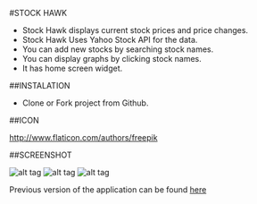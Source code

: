 
#STOCK HAWK

* Stock Hawk displays current stock prices and price changes.
* Stock Hawk Uses Yahoo Stock API for the data.
* You can add new stocks by searching stock names.
* You can display graphs by clicking stock names.
* It has home screen widget.

##INSTALATION

* Clone or Fork project from Github.

##ICON

http://www.flaticon.com/authors/freepik

##SCREENSHOT

![alt tag](https://s9.postimg.org/buabdzcan/Whats_App_Image_2016_09_30_at_22_37_33.jpg)
![alt tag](https://s9.postimg.org/okejr2k8v/Whats_App_Image_2016_09_30_at_22_37_33_2.jpg)
![alt tag](https://s9.postimg.org/buabdzcan/Whats_App_Image_2016_09_30_at_22_37_33_1.jpg)




















Previous version of the application can be found [here](https://github.com/udacity/StockHawk)

